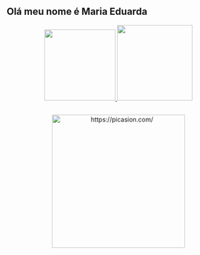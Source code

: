 ## Olá meu nome é Maria Eduarda 

<div align="center">
  <a href="https://github.com/rafaballerini">
  <img height="160rem" src="https://github-readme-stats.vercel.app/api?username=mariadeavila00&show_icons=true&theme=dracula&include_all_commits=true&count_private=true"/>
  <img height="170rem" src="https://github-readme-stats.vercel.app/api/top-langs/?username=mariadeavila00&layout=compact&langs_count=7&theme=dracula"/>
</div>

  ##
  
  <div align="center" height="150" style="border-radius:50px;>
    <a href="https://picasion.com/"><img src="https://i.picasion.com/pic92/cde06888a8aee421c350eb37b8f04384.gif" width="300" height="300" border="0" alt="https://picasion.com/" /></a><br /><a href="https://picasion.com/"></a>
  </div>
